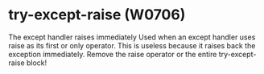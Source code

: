 # try-except-raise (W0706)

The except handler raises immediately Used when an except handler uses
raise as its first or only operator. This is useless because it raises
back the exception immediately. Remove the raise operator or the entire
try-except-raise block!
